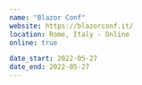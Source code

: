 ```yaml
---
name: "Blazor Conf"
website: https://blazorconf.it/
location: Rome, Italy - Online
online: true

date_start: 2022-05-27
date_end: 2022-05-27
---
```

